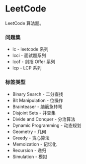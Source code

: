 # LeetCode
LeetCode 算法题。  


### 问题集
* lc - leetcode 系列
* lcci - 面试题系列
* lcof - 剑指 Offer 系列
* lcp - LCP 系列


### 标签类型
* Binary Search - 二分查找
* Bit Manipulation - 位操作
* Brainteaser - 脑筋急转弯
* Disjoint Sets - 并查集
* Divide and Conquer - 分治算法
* Dynamic Programming - 动态规划
* Geometry - 几何
* Greedy - 贪心算法
* Memoization - 记忆化
* Recursion - 递归
* Simulation - 模拟